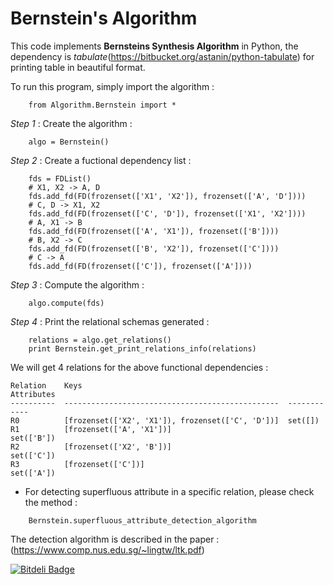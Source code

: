 Bernstein's Algorithm
========================================
This code implements **Bernsteins Synthesis Algorithm** in Python, 
the dependency is *tabulate*(https://bitbucket.org/astanin/python-tabulate) 
for printing table in beautiful format.

To run this program, simply import the algorithm :
~~~~~~~~~~~~~~~~~~~~~~~~~~~~~~~~~
    from Algorithm.Bernstein import *
~~~~~~~~~~~~~~~~~~~~~~~~~~~~~~~~~
*Step 1* : Create the algorithm :
~~~~~~~~~~~~~~~~~~~~
    algo = Bernstein()
~~~~~~~~~~~~~~~~~~~~
*Step 2* : Create a fuctional dependency list :
~~~~{.python}
    fds = FDList()
    # X1, X2 -> A, D
    fds.add_fd(FD(frozenset(['X1', 'X2']), frozenset(['A', 'D'])))
    # C, D -> X1, X2
    fds.add_fd(FD(frozenset(['C', 'D']), frozenset(['X1', 'X2'])))
    # A, X1 -> B
    fds.add_fd(FD(frozenset(['A', 'X1']), frozenset(['B'])))
    # B, X2 -> C
    fds.add_fd(FD(frozenset(['B', 'X2']), frozenset(['C'])))
    # C -> A
    fds.add_fd(FD(frozenset(['C']), frozenset(['A'])))
~~~~
*Step 3* : Compute the algorithm :
~~~~~~~~~~~~~~~~~~~~
    algo.compute(fds)
~~~~~~~~~~~~~~~~~~~~
*Step 4* : Print the relational schemas generated :
~~~~{.python}
    relations = algo.get_relations()
    print Bernstein.get_print_relations_info(relations)
~~~~
We will get 4 relations for the above functional dependencies :

    Relation    Keys                                              Attributes
    ----------  ------------------------------------------------  ------------
    R0          [frozenset(['X2', 'X1']), frozenset(['C', 'D'])]  set([])
    R1          [frozenset(['A', 'X1'])]                          set(['B'])
    R2          [frozenset(['X2', 'B'])]                          set(['C'])
    R3          [frozenset(['C'])]                                set(['A'])

- For detecting superfluous attribute in a specific relation, please check the method :
~~~~~~~~~~~~~~~~~~~~~~~~
    Bernstein.superfluous_attribute_detection_algorithm
~~~~~~~~~~~~~~~~~~~~~~~~
The detection algorithm is described in the paper : (https://www.comp.nus.edu.sg/~lingtw/ltk.pdf)



[![Bitdeli Badge](https://d2weczhvl823v0.cloudfront.net/hugle/bernstein/trend.png)](https://bitdeli.com/free "Bitdeli Badge")

